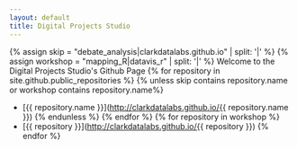 ```yaml
---
layout: default
title: Digital Projects Studio
---
```

{% assign skip = "debate_analysis|clarkdatalabs.github.io" | split: '|'  %}
{% assign workshop = "mapping_R|datavis_r" | split: '|'  %}
Welcome to the Digital Projects Studio's Github Page
{% for repository in site.github.public_repositories %}
 {% unless skip contains repository.name or workshop contains repository.name%}
  * [{{ repository.name }}](http://clarkdatalabs.github.io/{{ repository.name }})
 {% endunless %}
{% endfor %}
{% for repository in workshop %}
 * [{{ repository }}](http://clarkdatalabs.github.io/{{ repository }})
{% endfor %}
